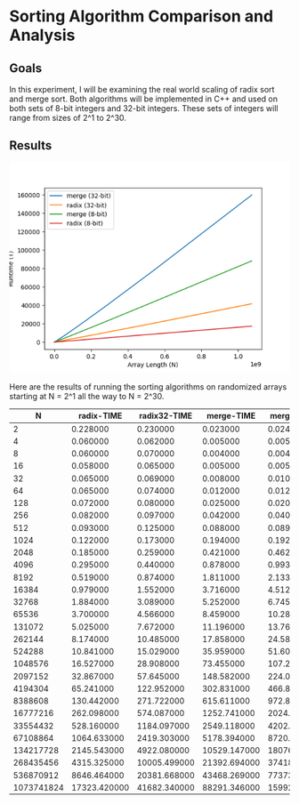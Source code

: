 # Sorting Algorithm Comparison and Analysis

## Goals

In this experiment, I will be examining the real world scaling of
radix sort and merge sort. Both algorithms will be implemented in C++
and used on both sets of 8-bit integers and 32-bit integers. These sets of integers
will range from sizes of 2^1 to 2^30.

## Results

![](results.png)

Here are the results of running the sorting algorithms on randomized arrays starting at N = 2^1 all the way to N = 2^30.

N           |  radix-TIME    |  radix32-TIME  |  merge-TIME    |  merge32-TIME
------------|----------------|----------------|----------------|---------------
2           |  0.228000      |  0.230000      |  0.023000      |  0.024000
4           |  0.060000      |  0.062000      |  0.005000      |  0.005000
8           |  0.060000      |  0.070000      |  0.004000      |  0.004000
16          |  0.058000      |  0.065000      |  0.005000      |  0.005000
32          |  0.065000      |  0.069000      |  0.008000      |  0.010000
64          |  0.065000      |  0.074000      |  0.012000      |  0.012000
128         |  0.072000      |  0.080000      |  0.025000      |  0.020000
256         |  0.082000      |  0.097000      |  0.042000      |  0.040000
512         |  0.093000      |  0.125000      |  0.088000      |  0.089000
1024        |  0.122000      |  0.173000      |  0.194000      |  0.192000
2048        |  0.185000      |  0.259000      |  0.421000      |  0.462000
4096        |  0.295000      |  0.440000      |  0.878000      |  0.993000
8192        |  0.519000      |  0.874000      |  1.811000      |  2.133000
16384       |  0.979000      |  1.552000      |  3.716000      |  4.512000
32768       |  1.884000      |  3.089000      |  5.252000      |  6.745000
65536       |  3.700000      |  4.566000      |  8.459000      |  10.285000
131072      |  5.025000      |  7.672000      |  11.196000     |  13.760000
262144      |  8.174000      |  10.485000     |  17.858000     |  24.581000
524288      |  10.841000     |  15.029000     |  35.959000     |  51.601000
1048576     |  16.527000     |  28.908000     |  73.455000     |  107.251000
2097152     |  32.867000     |  57.645000     |  148.582000    |  224.010000
4194304     |  65.241000     |  122.952000    |  302.831000    |  466.866000
8388608     |  130.442000    |  271.722000    |  615.611000    |  972.868000
16777216    |  262.098000    |  574.087000    |  1252.741000   |  2024.158000
33554432    |  528.160000    |  1184.097000   |  2549.118000   |  4202.456000
67108864    |  1064.633000   |  2419.303000   |  5178.394000   |  8720.535000
134217728   |  2145.543000   |  4922.080000   |  10529.147000  |  18076.416000
268435456   |  4315.325000   |  10005.499000  |  21392.694000  |  37418.750000
536870912   |  8646.464000   |  20381.668000  |  43468.269000  |  77373.655000
1073741824  |  17323.420000  |  41682.340000  |  88291.346000  |  159929.789000
